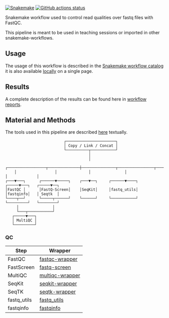 [![Snakemake](https://img.shields.io/badge/snakemake-≥8.13.0-brightgreen.svg)](https://snakemake.github.io)
[![GitHub actions status](https://github.com/tdayris/fair_fastqc_multiqc/workflows/Tests/badge.svg)](https://github.com/tdayris/fair_fastqc_multiqc/actions?query=branch%3Amain+workflow%3ATests)

Snakemake workflow used to control read qualities over fastq files with FastQC.

This pipeline is meant to be used in teaching sessions or imported in other snakemake-workflows.

## Usage

The usage of this workflow is described in the [Snakemake workflow catalog](https://snakemake.github.io/snakemake-workflow-catalog?usage=tdayris/fair_fastqc_multiqc) it is also available [locally](https://github.com/tdayris/fair_fastqc_multiqc/blob/main/workflow/report/usage.rst) on a single page.


## Results

A complete description of the results can be found here in [workflow reports](https://github.com/tdayris/fair_fastqc_multiqc/blob/main/workflow/report/results.rst).

## Material and Methods

The tools used in this pipeline are described [here](https://github.com/tdayris/fair_fastqc_multiqc/blob/main/workflow/report/material_methods.rst) textually.

```
                          ┌──────────────────────┐                        
                          │ Copy / Link / Concat │                        
                          └──────────┬───────────┘                        
                                     │                                    
                                     │                                    
    ┌─────────────────┬──────────────┼───────────────┬────────────────┬─────────────┐   
    │                 │              │               │                │             │ 
┌───▼───┐      ┌──────▼─────┐    ┌───▼──┐     ┌──────▼────┐     ┌─────▼───┐   ┌─────▼──┐ 
│FastQC │      │FastQ-Screen│    │SeqKit│     │fastq_utils│     │fastqinfo│   │ Seqtk  │
└────┬──┘      └─────┬──────┘    └──────┘     └───────────┘     └─────────┘   └────────┘
     │               │                                                    
     └───┬───────────┘                                                    
   ┌─────▼───┐                                                            
   │ MultiQC │                                                            
   └─────────┘                                                            
```

### QC

| Step        | Wrapper                                                                                         |
| ----------- | ----------------------------------------------------------------------------------------------- |
| FastQC      | [fastqc-wrapper](https://snakemake-wrappers.readthedocs.io/en/v5.8.3/wrappers/fastqc.html)      |
| FastScreen  | [fastq-screen](https://snakemake-wrappers.readthedocs.io/en/v5.8.3/wrappers/fastq_screen.html)  |
| MultiQC     | [multiqc-wrapper](https://snakemake-wrappers.readthedocs.io/en/v5.8.3/wrappers/multiqc.html)    |
| SeqKit      | [seqkit-wrapper](https://snakemake-wrappers.readthedocs.io/en/v5.8.3/wrappers/seqkit.html)      |
| SeqTK       | [seqtk-wrapper](https://snakemake-wrappers.readthedocs.io/en/v5.8.3/wrappers/seqtk.html)        |
| fastq_utils | [fastq_utils](https://github.com/nunofonseca/fastq_utils)                                       |
| fastqinfo   | [fastqinfo](https://github.com/raymondkiu/fastq-info)                                           |
